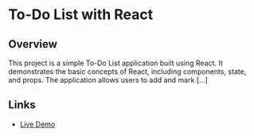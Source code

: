 # To-Do List with React

## Overview 

This project is a simple To-Do List application built using React. It demonstrates the basic concepts of React, including components, state, and props. The application allows users to add and mark [...]

## Links

- [Live Demo](https://todo-list-react-three-henna.vercel.app)

